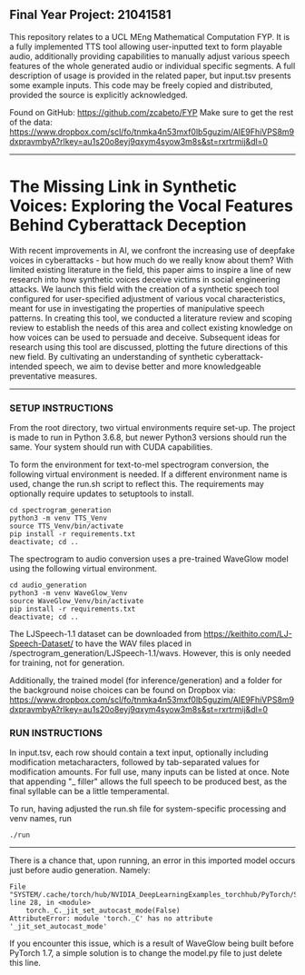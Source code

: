 ## Final Year Project: 21041581
This repository relates to a UCL MEng Mathematical Computation FYP. It is a fully implemented TTS tool allowing user-inputted text to form playable audio, additionally providing capabilities to manually adjust various speech features of the whole generated audio or individual specific segments. A full description of usage is provided in the related paper, but input.tsv presents some example inputs.
This code may be freely copied and distributed, provided the source is explicitly acknowledged.

Found on GitHub: https://github.com/zcabeto/FYP
Make sure to get the rest of the data: https://www.dropbox.com/scl/fo/tnmka4n53mxf0lb5guzim/AIE9FhiVPS8m9dxpravmbyA?rlkey=au1s20o8eyj9qxym4syow3m8s&st=rxrtrmij&dl=0

-------

# The Missing Link in Synthetic Voices: Exploring the Vocal Features Behind Cyberattack Deception
With recent improvements in AI, we confront the increasing use of deepfake voices in cyberattacks - but how much do we really know about them? With limited existing literature in the field, this paper aims to inspire a line of new research into how synthetic voices deceive victims in social engineering attacks. We launch this field with the creation of a synthetic speech tool configured for user-specified adjustment of various vocal characteristics, meant for use in investigating the properties of manipulative speech patterns. In creating this tool, we conducted a literature review and scoping review to establish the needs of this area and collect existing knowledge on how voices can be used to persuade and deceive. Subsequent ideas for research using this tool are discussed, plotting the future directions of this new field. By cultivating an understanding of synthetic cyberattack-intended speech, we aim to devise better and more knowledgeable preventative measures.

-------

### SETUP INSTRUCTIONS
From the root directory, two virtual environments require set-up. The project is made to run in Python 3.6.8, but newer Python3 versions should run the same. Your system should run with CUDA capabilities.

To form the environment for text-to-mel spectrogram conversion, the following virtual environment is needed. If a different environment name is used, change the run.sh script to reflect this. The requirements may optionally require updates to setuptools to install.
```console
cd spectrogram_generation
python3 -m venv TTS_Venv
source TTS_Venv/bin/activate
pip install -r requirements.txt
deactivate; cd ..
```

The spectrogram to audio conversion uses a pre-trained WaveGlow model using the following virtual environment. 
```console
cd audio_generation
python3 -m venv WaveGlow_Venv
source WaveGlow_Venv/bin/activate
pip install -r requirements.txt
deactivate; cd ..
```

The LJSpeech-1.1 dataset can be downloaded from https://keithito.com/LJ-Speech-Dataset/ to have the WAV files placed in /spectrogram_generation/LJSpeech-1.1/wavs. However, this is only needed for training, not for generation.

Additionally, the trained model (for inference/generation) and a folder for the background noise choices can be found on Dropbox via: https://www.dropbox.com/scl/fo/tnmka4n53mxf0lb5guzim/AIE9FhiVPS8m9dxpravmbyA?rlkey=au1s20o8eyj9qxym4syow3m8s&st=rxrtrmij&dl=0

### RUN INSTRUCTIONS
In input.tsv, each row should contain a text input, optionally including modification metacharacters, followed by tab-separated values for modification amounts. For full use, many inputs can be listed at once. Note that appending "_ filler" allows the full speech to be produced best, as the final syllable can be a little temperamental.

To run, having adjusted the run.sh file for system-specific processing and venv names, run
```console
./run
```

------

There is a chance that, upon running, an error in this imported model occurs just before audio generation. Namely:
```console
File "SYSTEM/.cache/torch/hub/NVIDIA_DeepLearningExamples_torchhub/PyTorch/SpeechSynthesis/Tacotron2/waveglow/model.py", line 28, in <module>
    torch._C._jit_set_autocast_mode(False)
AttributeError: module 'torch._C' has no attribute '_jit_set_autocast_mode'
```
If you encounter this issue, which is a result of WaveGlow being built before PyTorch 1.7, a simple solution is to change the model.py file to just delete this line.



